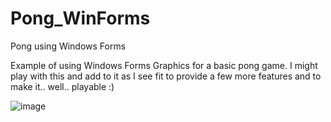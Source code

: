 # Pong_WinForms
Pong using Windows Forms

Example of using Windows Forms Graphics for a basic pong game. I might play with this and add to it as I see fit to provide a few more features and to make it.. well.. playable :) 

![image](https://user-images.githubusercontent.com/9338742/225243267-fb19d2a9-d2ca-4458-a57b-c32d3d713935.png)
